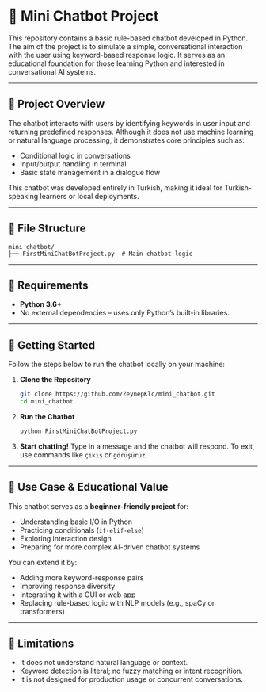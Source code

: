 # 🧠 Mini Chatbot Project

This repository contains a basic rule-based chatbot developed in Python. The aim of the project is to simulate a simple, conversational interaction with the user using keyword-based response logic. It serves as an educational foundation for those learning Python and interested in conversational AI systems.

---

## 📌 Project Overview

The chatbot interacts with users by identifying keywords in user input and returning predefined responses. Although it does not use machine learning or natural language processing, it demonstrates core principles such as:

- Conditional logic in conversations
- Input/output handling in terminal
- Basic state management in a dialogue flow

This chatbot was developed entirely in Turkish, making it ideal for Turkish-speaking learners or local deployments.

---

## 📂 File Structure

```
mini_chatbot/
├── FirstMiniChatBotProject.py  # Main chatbot logic
```

---

## 🧰 Requirements

- **Python 3.6+**
- No external dependencies – uses only Python’s built-in libraries.

---

## 🚀 Getting Started

Follow the steps below to run the chatbot locally on your machine:

1. **Clone the Repository**
   ```bash
   git clone https://github.com/ZeynepKlc/mini_chatbot.git
   cd mini_chatbot
   ```

2. **Run the Chatbot**
   ```bash
   python FirstMiniChatBotProject.py
   ```

3. **Start chatting!** Type in a message and the chatbot will respond. To exit, use commands like `çıkış` or `görüşürüz`.

---



## 🎯 Use Case & Educational Value

This chatbot serves as a **beginner-friendly project** for:

- Understanding basic I/O in Python
- Practicing conditionals (`if-elif-else`)
- Exploring interaction design
- Preparing for more complex AI-driven chatbot systems

You can extend it by:
- Adding more keyword-response pairs
- Improving response diversity
- Integrating it with a GUI or web app
- Replacing rule-based logic with NLP models (e.g., spaCy or transformers)

---

## 📌 Limitations

- It does not understand natural language or context.
- Keyword detection is literal; no fuzzy matching or intent recognition.
- It is not designed for production usage or concurrent conversations.

